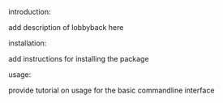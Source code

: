 introduction:

add description of lobbyback here



installation:

add instructions for installing the package


usage:

provide tutorial on usage for the basic commandline interface


